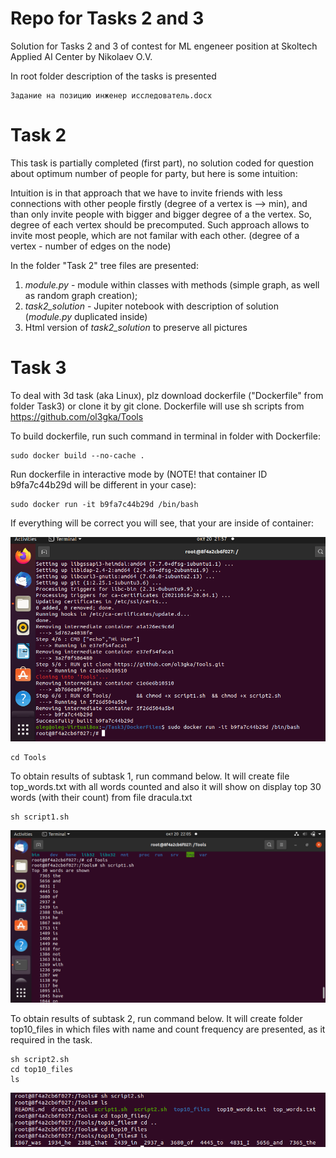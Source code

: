 # Repo for Tasks 2 and 3
Solution for Tasks 2 and 3 of contest for ML engeneer position at Skoltech Applied AI Center by Nikolaev O.V.

In root folder description of the tasks is presented 

```
Задание на позицию инженер исследователь.docx
```
# Task 2
This task is partially completed (first part), no solution coded for question about optimum number of people for party, but here is some intuition:

Intuition is in that approach that we have to invite friends with less connections with other people firstly (degree of a vertex is --> min), and than only invite people with bigger and bigger degree of a the vertex. So, degree of each vertex should be precomputed. Such approach allows to invite most people, which are not familar with each other.
(degree of a vertex - number of edges on the node)

In the folder "Task 2" tree files are presented:
1) *module.py* - module within classes with methods (simple graph, as well as random graph creation);
2) *task2_solution* - Jupiter notebook with description of solution (*module.py* duplicated inside)
3) Html version of *task2_solution* to preserve all pictures


# Task 3
To deal with 3d task (aka Linux), plz download dockerfile ("Dockerfile" from folder Task3) or clone it by git clone. Dockerfile will use sh scripts from https://github.com/ol3gka/Tools

To build dockerfile, run such command in terminal in folder with Dockerfile:
```
sudo docker build --no-cache .
```
Run dockerfile in interactive mode by (NOTE! that container ID b9fa7c44b29d will be different in your case):
```
sudo docker run -it b9fa7c44b29d /bin/bash
```
If everything will be correct you will see, that your are inside of container:

<!-- #region -->
<p align="center">
<img  src="images/s1.png">
</p>

```
cd Tools
```

To obtain results of subtask 1, run command below. It will create file top_words.txt with all words counted and also it will show on display top 30 words (with their count) from file dracula.txt
```
sh script1.sh
```


<!-- #region -->
<p align="center">
<img  src="images/s2.png">
</p>

To obtain results of subtask 2, run command below. It will create folder top10_files in which files with name and count frequency are presented, as it required in the task.
```
sh script2.sh
cd top10_files
ls
```
<!-- #region -->
<p align="center">
<img  src="images/s3.png">
</p>
